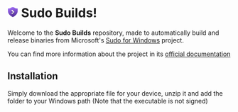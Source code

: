 # ![Sudo for Windows icon](./assets/SudoIcon.png) Sudo Builds!

Welcome to the **Sudo Builds** repository, made to automatically build and release binaries from Microsoft's [Sudo for Windows](https://github.com/Microsoft/sudo) project.

You can find more information about the project in its [official documentation](https://aka.ms/sudo-docs)

## Installation
Simply download the appropriate file for your device, unzip it and add the folder to your Windows path (Note that the executable is not signed)